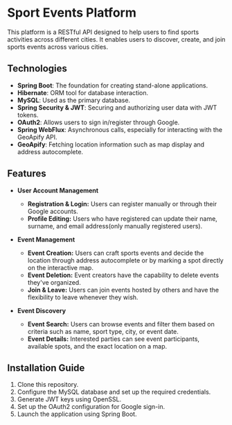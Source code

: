 # Sport Events Platform

This platform is a RESTful API designed to help users to find sports activities across different cities. It enables users to discover, create, and join sports events across various cities.

## Technologies
- **Spring Boot**: The foundation for creating stand-alone applications.
- **Hibernate**: ORM tool for database interaction.
- **MySQL**: Used as the primary database.
- **Spring Security & JWT**: Securing and authorizing user data with JWT tokens.
- **OAuth2**: Allows users to sign in/register through Google.
- **Spring WebFlux**: Asynchronous calls, especially for interacting with the GeoApify API.
- **GeoApify**: Fetching location information such as map display and address autocomplete.

## Features

- **User Account Management**
  - **Registration & Login:** Users can register manually or through their Google accounts.
  - **Profile Editing:** Users who have registered can update their name, surname, and email address(only manually registered users).

- **Event Management**
  - **Event Creation:** Users can craft sports events and decide the location through address autocomplete or by marking a spot directly on the interactive map.
  - **Event Deletion:** Event creators have the capability to delete events they've organized.
  - **Join & Leave:** Users can join events hosted by others and have the flexibility to leave whenever they wish.

- **Event Discovery**
  - **Event Search:** Users can browse events and filter them based on criteria such as name, sport type, city, or event date.
  - **Event Details:** Interested parties can see event participants, available spots, and the exact location on a map.

## Installation Guide
1. Clone this repository.
2. Configure the MySQL database and set up the required credentials.
3. Generate JWT keys using OpenSSL.
4. Set up the OAuth2 configuration for Google sign-in.
5. Launch the application using Spring Boot.
